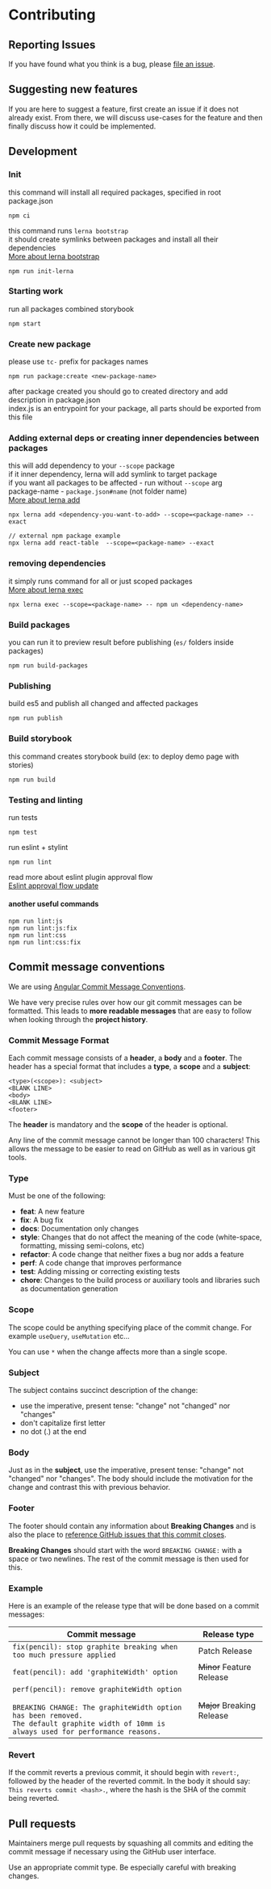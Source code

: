 # Contributing

## Reporting Issues

If you have found what you think is a bug, please [file an issue]().

## Suggesting new features

If you are here to suggest a feature, first create an issue if it does not already exist. From there, we will discuss use-cases for the feature and then finally discuss how it could be implemented.

## Development

### Init
this command will install all required packages, specified in root package.json
```
npm ci
```

this command runs `lerna bootstrap`\
it should create symlinks between packages and install all their dependencies\
[More about lerna bootstrap](https://github.com/lerna/lerna/tree/main/commands/bootstrap#readme)
```
npm run init-lerna
```

### Starting work
run all packages combined storybook
```
npm start
```

### Create new package
please use `tc-` prefix for packages names
```
npm run package:create <new-package-name>
```
after package created you should go to created directory and add description in package.json \
index.js is an entrypoint for your package, all parts should be exported from this file

### Adding external deps or creating inner dependencies between packages
this will add dependency to your `--scope` package\
if it inner dependency, lerna will add symlink to target package\
if you want all packages to be affected - run without `--scope` arg\
package-name - `package.json#name` (not folder name)\
[More about lerna add](https://github.com/lerna/lerna/tree/main/commands/add#readme)
```
npx lerna add <dependency-you-want-to-add> --scope=<package-name> --exact

// external npm package example
npx lerna add react-table  --scope=<package-name> --exact
```

### removing dependencies
it simply runs command for all or just scoped packages\
[More about lerna exec](https://github.com/lerna/lerna/tree/main/commands/exec#readme)
```
npx lerna exec --scope=<package-name> -- npm un <dependency-name>
```


### Build packages
you can run it to preview result before publishing (`es/` folders inside packages)
```
npm run build-packages
```

### Publishing
build es5 and publish all changed and affected packages
```
npm run publish
```

### Build storybook
this command creates storybook build (ex: to deploy demo page with stories)
```
npm run build
```


### Testing and linting
run tests
```
npm test
```

run eslint + stylint
```
npm run lint
```

read more about eslint plugin approval flow\
[Eslint approval flow update](https://github.com/Microsoft/vscode-eslint#version-2110)


#### another useful commands
```
npm run lint:js
npm run lint:js:fix
npm run lint:css
npm run lint:css:fix
```

## Commit message conventions

We are using [Angular Commit Message Conventions](https://github.com/angular/angular.js/blob/master/DEVELOPERS.md#-git-commit-guidelines).

We have very precise rules over how our git commit messages can be formatted. This leads to **more readable messages** that are easy to follow when looking through the **project history**.

### Commit Message Format

Each commit message consists of a **header**, a **body** and a **footer**. The header has a special
format that includes a **type**, a **scope** and a **subject**:

```
<type>(<scope>): <subject>
<BLANK LINE>
<body>
<BLANK LINE>
<footer>
```

The **header** is mandatory and the **scope** of the header is optional.

Any line of the commit message cannot be longer than 100 characters! This allows the message to be easier to read on GitHub as well as in various git tools.

### Type

Must be one of the following:

- **feat**: A new feature
- **fix**: A bug fix
- **docs**: Documentation only changes
- **style**: Changes that do not affect the meaning of the code (white-space, formatting, missing
  semi-colons, etc)
- **refactor**: A code change that neither fixes a bug nor adds a feature
- **perf**: A code change that improves performance
- **test**: Adding missing or correcting existing tests
- **chore**: Changes to the build process or auxiliary tools and libraries such as documentation
  generation

### Scope

The scope could be anything specifying place of the commit change. For example `useQuery`, `useMutation` etc...

You can use `*` when the change affects more than a single scope.

### Subject

The subject contains succinct description of the change:

- use the imperative, present tense: "change" not "changed" nor "changes"
- don't capitalize first letter
- no dot (.) at the end

### Body

Just as in the **subject**, use the imperative, present tense: "change" not "changed" nor "changes". The body should include the motivation for the change and contrast this with previous behavior.

### Footer

The footer should contain any information about **Breaking Changes** and is also the place to [reference GitHub issues that this commit closes](https://help.github.com/en/github/managing-your-work-on-github/linking-a-pull-request-to-an-issue).

**Breaking Changes** should start with the word `BREAKING CHANGE:` with a space or two newlines. The rest of the commit message is then used for this.

### Example

Here is an example of the release type that will be done based on a commit messages:

| Commit message                                                                                                                                                                                   | Release type               |
| ------------------------------------------------------------------------------------------------------------------------------------------------------------------------------------------------ | -------------------------- |
| `fix(pencil): stop graphite breaking when too much pressure applied`                                                                                                                             | Patch Release              |
| `feat(pencil): add 'graphiteWidth' option`                                                                                                                                                       | ~~Minor~~ Feature Release  |
| `perf(pencil): remove graphiteWidth option`<br><br>`BREAKING CHANGE: The graphiteWidth option has been removed.`<br>`The default graphite width of 10mm is always used for performance reasons.` | ~~Major~~ Breaking Release |

### Revert

If the commit reverts a previous commit, it should begin with `revert:`, followed by the header of the reverted commit. In the body it should say: `This reverts commit <hash>.`, where the hash is the SHA of the commit being reverted.

## Pull requests

Maintainers merge pull requests by squashing all commits and editing the commit message if necessary using the GitHub user interface.

Use an appropriate commit type. Be especially careful with breaking changes.
